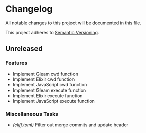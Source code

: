 # Changelog

All notable changes to this project will be documented in this file.

This project adheres to [Semantic Versioning](https://semver.org/spec/v2.0.0.html).

## Unreleased

### Features

-   Implement Gleam cwd function
-   Implement Elixir cwd function
-   Implement JavaScript cwd function
-   Implement Gleam execute function
-   Implement Elixir execute function
-   Implement JavaScript execute function

### Miscellaneous Tasks

-   _(cliff.toml)_ Filter out merge commits and update header

<!-- generated by git-cliff -->
